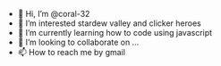 - 👋 Hi, I’m @coral-32
- 👀 I’m interested stardew valley and clicker heroes
- 🌱 I’m currently learning how to code using javascript
- 💞️ I’m looking to collaborate on ...
- 📫 How to reach me by gmail

<!---
coral-32/coral-32 is a ✨ special ✨ repository because its `README.md` (this file) appears on your GitHub profile.
You can click the Preview link to take a look at your changes.
--->
